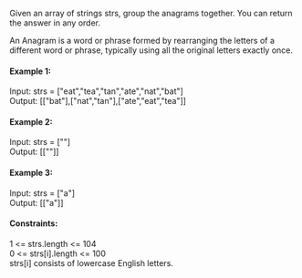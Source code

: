 Given an array of strings strs, group the anagrams together. You can return the answer in any order.

An Anagram is a word or phrase formed by rearranging the letters of a different word or phrase, typically using all the original letters exactly once.

#### Example 1:

Input: strs = ["eat","tea","tan","ate","nat","bat"]  
Output: [["bat"],["nat","tan"],["ate","eat","tea"]]

#### Example 2:

Input: strs = [""]  
Output: [[""]]

#### Example 3:

Input: strs = ["a"]  
Output: [["a"]]

#### Constraints:
1 <= strs.length <= 104  
0 <= strs[i].length <= 100  
strs[i] consists of lowercase English letters.
